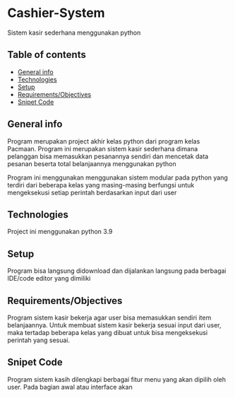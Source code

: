 # Cashier-System
Sistem kasir sederhana menggunakan python 
## Table of contents
* [General info](#general-info)
* [Technologies](#technologies)
* [Setup](#setup)
* [Requirements/Objectives](#requirements/objectives)
* [Snipet Code](#snipet-code)

## General info
Program merupakan project akhir kelas python dari program kelas Pacmaan. Program ini merupakan sistem kasir sederhana dimana pelanggan bisa memasukkan pesanannya sendiri dan mencetak data pesanan beserta total belanjaannya menggunakan python 

Program ini menggunakan menggunakan sistem modular pada python yang terdiri dari beberapa kelas yang masing-masing berfungsi untuk mengeksekusi setiap perintah berdasarkan input dari user
## Technologies
Project ini menggunakan python 3.9
## Setup
Program bisa langsung didownload dan dijalankan langsung pada berbagai IDE/code editor yang dimiliki 

## Requirements/Objectives
Program sistem kasir bekerja agar user bisa memasukkan sendiri item belanjaannya. Untuk membuat sistem kasir bekerja sesuai input dari user, maka tertadap beberapa kelas yang dibuat untuk bisa mengeksekusi perintah yang sesuai.
   
## Snipet Code
Program sistem kasih dilengkapi berbagai fitur menu yang akan dipilih oleh user. Pada bagian awal atau interface akan